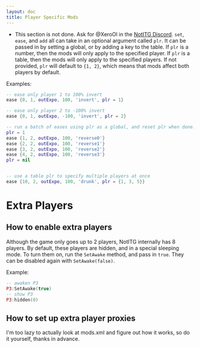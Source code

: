 ```yaml
---
layout: doc
title: Player Specific Mods
---
```

* This section is not done. Ask for @XeroOl in the [NotITG Discord](https://uksrt.heysora.net/discord).
`set`, `ease`, and `add` all can take in an optional argument called `plr`.
It can be passed in by setting a global, or by adding a key to the table. If `plr` is a number, then the mods will only apply to the specified player. If `plr` is a table, then the mods will only apply to the specified players. If not provided, `plr` will default to `{1, 2}`, which means that mods affect both players by default.

Examples:
```lua
-- ease only player 1 to 100% invert
ease {0, 1, outExpo, 100, 'invert', plr = 1}

-- ease only player 2 to -100% invert
ease {0, 1, outExpo, -100, 'invert', plr = 2}

-- run a batch of eases using plr as a global, and reset plr when done.
plr = 1
ease {1, 2, outExpo, 100, 'reverse0'}
ease {2, 2, outExpo, 100, 'reverse1'}
ease {3, 2, outExpo, 100, 'reverse2'}
ease {4, 2, outExpo, 100, 'reverse3'}
plr = nil


-- use a table plr to specify multiple players at once
ease {10, 2, outExpo, 100, 'drunk', plr = {1, 3, 5}}
```

# Extra Players
## How to enable extra players
Although the game only goes up to 2 players, NotITG internally has 8 players. By default, these players are hidden, and in a special sleeping mode. To turn them on, run the `SetAwake` method, and pass in `true`. They can be disabled again with `SetAwake(false)`.

Example:
```lua
-- awaken P3
P3:SetAwake(true)
-- show P3
P3:hidden(0)
```

## How to set up extra player proxies
I'm too lazy to actually look at mods.xml and figure out how it works, so do it yourself, thanks in advance.

